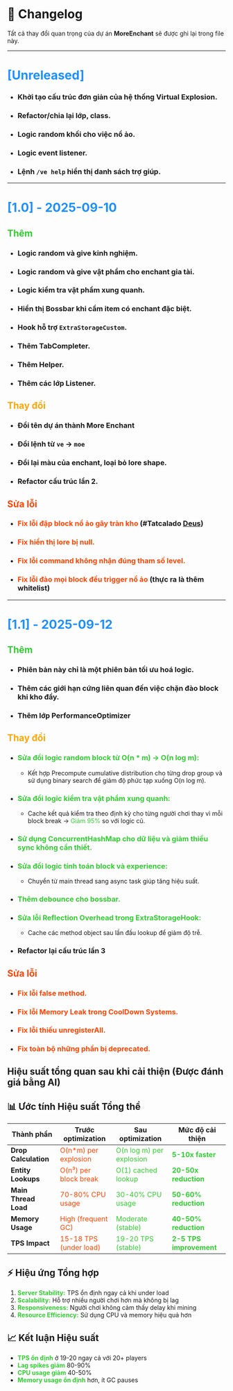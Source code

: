 # 📜 Changelog
Tất cả thay đổi quan trọng của dự án **MoreEnchant** sẽ được ghi lại trong file này.

---

# <span style="color: #1e90ff;">[Unreleased]</span>
- ### Khởi tạo cấu trúc đơn giản của hệ thống Virtual Explosion.
- ### Refactor/chia lại lớp, class.
- ### Logic random khối cho việc nổ ảo.
- ### Logic event listener.
- ### Lệnh `/ve help` hiển thị danh sách trợ giúp.

---

# <span style="color: #1e90ff;">[1.0] - 2025-09-10</span>
## <span style="color: #32cd32;">Thêm</span>
- ### Logic random và give kinh nghiệm.
- ### Logic random và give vật phẩm cho enchant gia tài.
- ### Logic kiểm tra vật phẩm xung quanh.
- ### Hiển thị Bossbar khi cầm item có enchant đặc biệt.
- ### Hook hỗ trợ `ExtraStorageCustom`.
- ### Thêm TabCompleter.
- ### Thêm Helper.
- ### Thêm các lớp Listener.

## <span style="color: #ffa500;">Thay đổi</span>
- ### Đổi tên dự án thành More Enchant
- ### Đổi lệnh từ `ve` -> `moe`
- ### Đổi lại màu của enchant, loại bỏ lore shape.
- ### Refactor cấu trúc lần 2.

## <span style="color: #ff4500;">Sửa lỗi</span>
- ### <span style="color: #ff4500;">Fix lỗi đập block nổ ảo gây tràn kho</span> (#Tatcalado [Deus](https://github.com/feelsthebeats1))
- ### <span style="color: #ff4500;">Fix hiển thị lore bị null.</span>
- ### <span style="color: #ff4500;">Fix lỗi command không nhận đúng tham số level.</span>
- ### <span style="color: #ff4500;">Fix lỗi đào mọi block đều trigger nổ ảo</span> (thực ra là thêm whitelist)

---

# <span style="color: #1e90ff;">[1.1] - 2025-09-12</span>
## <span style="color: #32cd32;">Thêm</span>
- ### Phiên bản này chỉ là một phiên bản tối ưu hoá logic.
- ### Thêm các giới hạn cứng liên quan đến việc chặn đào block khi kho đầy.
- ### Thêm lớp PerformanceOptimizer

## <span style="color: #ffa500;">Thay đổi</span>
- ### <span style="color: #32cd32;">Sửa đổi logic random block từ O(n * m) -> O(n log m):</span>
  -  Kết hợp Precompute cumulative distribution cho từng drop group và sử dụng binary search để giảm độ phức tạp xuống O(n log m).
- ### <span style="color: #32cd32;">Sửa đổi logic kiểm tra vật phẩm xung quanh:</span>
  - Cache kết quả kiểm tra theo định kỳ cho từng người chơi thay vì mỗi block break -> <span style="color: #32cd32;">Giảm 95%</span> so với logic cũ.
- ### <span style="color: #32cd32;">Sử dụng ConcurrentHashMap cho dữ liệu và giảm thiểu sync không cần thiết.</span>
- ### <span style="color: #32cd32;">Sửa đổi logic tính toán block và experience:</span>
  - Chuyển từ main thread sang async task giúp tăng hiệu suất.
- ### <span style="color: #32cd32;">Thêm debounce cho bossbar.</span>
- ### <span style="color: #32cd32;">Sửa lỗi Reflection Overhead trong ExtraStorageHook:</span>
  -  Cache các method object sau lần đầu lookup để giảm độ trễ.
- ### Refactor lại cấu trúc lần 3

## <span style="color: #ff4500;">Sửa lỗi</span>
- ### <span style="color: #ff4500;">Fix lỗi false method.</span>
- ### <span style="color: #ff4500;">Fix lỗi Memory Leak trong CoolDown Systems.</span>
- ### <span style="color: #ff4500;">Fix lỗi thiếu unregisterAll.</span>
- ### <span style="color: #ff4500;">Fix toàn bộ những phần bị deprecated.</span>

## Hiệu suất tổng quan sau khi cải thiện (Được đánh giá bằng AI)

## 📊 Ước tính Hiệu suất Tổng thể

| Thành phần | Trước optimization | Sau optimization | Mức độ cải thiện |
|------------|-------------------|------------------|------------------|
| **Drop Calculation** | <span style="color: #ff4500;">O(n*m) per explosion</span> | <span style="color: #32cd32;">O(n log m) per explosion</span> | <span style="color: #32cd32;">**5-10x faster**</span> |
| **Entity Lookups** | <span style="color: #ff4500;">O(n³) per block break</span> | <span style="color: #32cd32;">O(1) cached lookup</span> | <span style="color: #32cd32;">**20-50x reduction**</span> |
| **Main Thread Load** | <span style="color: #ff4500;">70-80% CPU usage</span> | <span style="color: #32cd32;">30-40% CPU usage</span> | <span style="color: #32cd32;">**50-60% reduction**</span> |
| **Memory Usage** | <span style="color: #ff4500;">High (frequent GC)</span> | <span style="color: #32cd32;">Moderate (stable)</span> | <span style="color: #32cd32;">**40-50% reduction**</span> |
| **TPS Impact** | <span style="color: #ff4500;">15-18 TPS (under load)</span> | <span style="color: #32cd32;">19-20 TPS (stable)</span> | <span style="color: #32cd32;">**2-5 TPS improvement**</span> |


## ⚡ Hiệu ứng Tổng hợp

1. **<span style="color: #32cd32;">Server Stability:</span>** TPS ổn định ngay cả khi under load
2. **<span style="color: #32cd32;">Scalability:</span>** Hỗ trợ nhiều người chơi hơn mà không bị lag
3. **<span style="color: #32cd32;">Responsiveness:</span>** Người chơi không cảm thấy delay khi mining
4. **<span style="color: #32cd32;">Resource Efficiency:</span>** Sử dụng CPU và memory hiệu quả hơn

## 📈 Kết luận Hiệu suất

- **<span style="color: #32cd32;">TPS ổn định</span>** ở 19-20 ngay cả với 20+ players
- **<span style="color: #32cd32;">Lag spikes giảm</span>** 80-90%
- **<span style="color: #32cd32;">CPU usage giảm</span>** 40-50%
- **<span style="color: #32cd32;">Memory usage ổn định</span>** hơn, ít GC pauses

